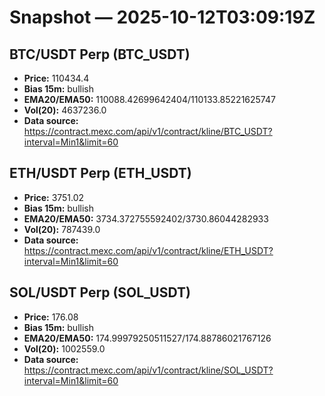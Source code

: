 # Snapshot — 2025-10-12T03:09:19Z

## BTC/USDT Perp (BTC_USDT)
- **Price:** 110434.4
- **Bias 15m:** bullish
- **EMA20/EMA50:** 110088.42699642404/110133.85221625747
- **Vol(20):** 4637236.0
- **Data source:** https://contract.mexc.com/api/v1/contract/kline/BTC_USDT?interval=Min1&limit=60

## ETH/USDT Perp (ETH_USDT)
- **Price:** 3751.02
- **Bias 15m:** bullish
- **EMA20/EMA50:** 3734.372755592402/3730.86044282933
- **Vol(20):** 787439.0
- **Data source:** https://contract.mexc.com/api/v1/contract/kline/ETH_USDT?interval=Min1&limit=60

## SOL/USDT Perp (SOL_USDT)
- **Price:** 176.08
- **Bias 15m:** bullish
- **EMA20/EMA50:** 174.99979250511527/174.88786021767126
- **Vol(20):** 1002559.0
- **Data source:** https://contract.mexc.com/api/v1/contract/kline/SOL_USDT?interval=Min1&limit=60
